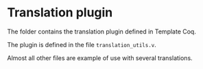 # Translation plugin

The folder contains the translation plugin defined in Template Coq.

The plugin is defined in the file `translation_utils.v`.

Almost all other files are example of use with several translations.
